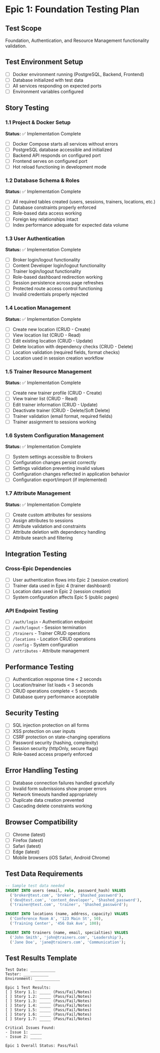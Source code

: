# Epic 1: Foundation Testing Plan

## Test Scope
Foundation, Authentication, and Resource Management functionality validation.

## Test Environment Setup
- [ ] Docker environment running (PostgreSQL, Backend, Frontend)
- [ ] Database initialized with test data
- [ ] All services responding on expected ports
- [ ] Environment variables configured

## Story Testing

### 1.1 Project & Docker Setup
**Status:** ✅ Implementation Complete
- [ ] Docker Compose starts all services without errors
- [ ] PostgreSQL database accessible and initialized
- [ ] Backend API responds on configured port
- [ ] Frontend serves on configured port
- [ ] Hot reload functioning in development mode

### 1.2 Database Schema & Roles
**Status:** ✅ Implementation Complete
- [ ] All required tables created (users, sessions, trainers, locations, etc.)
- [ ] Database constraints properly enforced
- [ ] Role-based data access working
- [ ] Foreign key relationships intact
- [ ] Index performance adequate for expected data volume

### 1.3 User Authentication
**Status:** ✅ Implementation Complete
- [ ] Broker login/logout functionality
- [ ] Content Developer login/logout functionality
- [ ] Trainer login/logout functionality
- [ ] Role-based dashboard redirection working
- [ ] Session persistence across page refreshes
- [ ] Protected route access control functioning
- [ ] Invalid credentials properly rejected

### 1.4 Location Management
**Status:** ✅ Implementation Complete
- [ ] Create new location (CRUD - Create)
- [ ] View location list (CRUD - Read)
- [ ] Edit existing location (CRUD - Update)
- [ ] Delete location with dependency checks (CRUD - Delete)
- [ ] Location validation (required fields, format checks)
- [ ] Location used in session creation workflow

### 1.5 Trainer Resource Management
**Status:** ✅ Implementation Complete
- [ ] Create new trainer profile (CRUD - Create)
- [ ] View trainer list (CRUD - Read)
- [ ] Edit trainer information (CRUD - Update)
- [ ] Deactivate trainer (CRUD - Delete/Soft Delete)
- [ ] Trainer validation (email format, required fields)
- [ ] Trainer assignment to sessions working

### 1.6 System Configuration Management
**Status:** ✅ Implementation Complete
- [ ] System settings accessible to Brokers
- [ ] Configuration changes persist correctly
- [ ] Settings validation preventing invalid values
- [ ] Configuration changes reflected in application behavior
- [ ] Configuration export/import (if implemented)

### 1.7 Attribute Management
**Status:** ✅ Implementation Complete
- [ ] Create custom attributes for sessions
- [ ] Assign attributes to sessions
- [ ] Attribute validation and constraints
- [ ] Attribute deletion with dependency handling
- [ ] Attribute search and filtering

## Integration Testing

### Cross-Epic Dependencies
- [ ] User authentication flows into Epic 2 (session creation)
- [ ] Trainer data used in Epic 4 (trainer dashboard)
- [ ] Location data used in Epic 2 (session creation)
- [ ] System configuration affects Epic 5 (public pages)

### API Endpoint Testing
- [ ] `/auth/login` - Authentication endpoint
- [ ] `/auth/logout` - Session termination
- [ ] `/trainers` - Trainer CRUD operations
- [ ] `/locations` - Location CRUD operations
- [ ] `/config` - System configuration
- [ ] `/attributes` - Attribute management

## Performance Testing
- [ ] Authentication response time < 2 seconds
- [ ] Location/trainer list loads < 3 seconds
- [ ] CRUD operations complete < 5 seconds
- [ ] Database query performance acceptable

## Security Testing
- [ ] SQL injection protection on all forms
- [ ] XSS protection on user inputs
- [ ] CSRF protection on state-changing operations
- [ ] Password security (hashing, complexity)
- [ ] Session security (httpOnly, secure flags)
- [ ] Role-based access properly enforced

## Error Handling Testing
- [ ] Database connection failures handled gracefully
- [ ] Invalid form submissions show proper errors
- [ ] Network timeouts handled appropriately
- [ ] Duplicate data creation prevented
- [ ] Cascading delete constraints working

## Browser Compatibility
- [ ] Chrome (latest)
- [ ] Firefox (latest)
- [ ] Safari (latest)
- [ ] Edge (latest)
- [ ] Mobile browsers (iOS Safari, Android Chrome)

## Test Data Requirements
```sql
-- Sample test data needed
INSERT INTO users (email, role, password_hash) VALUES
  ('broker@test.com', 'broker', '$hashed_password'),
  ('dev@test.com', 'content_developer', '$hashed_password'),
  ('trainer@test.com', 'trainer', '$hashed_password');

INSERT INTO locations (name, address, capacity) VALUES
  ('Conference Room A', '123 Main St', 50),
  ('Training Center', '456 Oak Ave', 100);

INSERT INTO trainers (name, email, specialties) VALUES
  ('John Smith', 'john@trainers.com', 'Leadership'),
  ('Jane Doe', 'jane@trainers.com', 'Communication');
```

## Test Results Template
```
Test Date: ___________
Tester: ___________
Environment: ___________

Epic 1 Test Results:
[ ] Story 1.1: _____ (Pass/Fail/Notes)
[ ] Story 1.2: _____ (Pass/Fail/Notes)
[ ] Story 1.3: _____ (Pass/Fail/Notes)
[ ] Story 1.4: _____ (Pass/Fail/Notes)
[ ] Story 1.5: _____ (Pass/Fail/Notes)
[ ] Story 1.6: _____ (Pass/Fail/Notes)
[ ] Story 1.7: _____ (Pass/Fail/Notes)

Critical Issues Found:
- Issue 1: _____
- Issue 2: _____

Epic 1 Overall Status: Pass/Fail
```